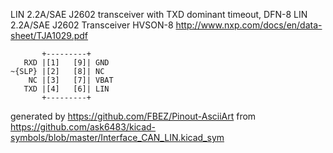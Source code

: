 LIN 2.2A/SAE J2602 transceiver with TXD dominant timeout, DFN-8
LIN 2.2A/SAE J2602 Transceiver HVSON-8
http://www.nxp.com/docs/en/data-sheet/TJA1029.pdf


	       +---------+
	   RXD |[1]   [9]| GND
	~{SLP} |[2]   [8]| NC
	    NC |[3]   [7]| VBAT
	   TXD |[4]   [6]| LIN
	       +---------+


generated by https://github.com/FBEZ/Pinout-AsciiArt from https://github.com/ask6483/kicad-symbols/blob/master/Interface_CAN_LIN.kicad_sym